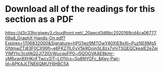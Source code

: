 # Download all of the readings for this section as a PDF

https://d3c33hcgiwev3.cloudfront.net/_20aecd3d6bc2020169cd4ca0677709a8_GraphX-Hands-On.pdf?Expires=1706832000&Signature=hPG1wz9MTOwY40XIE8xXl~PuzNE8Mg5GfdmwZTi83F0CX99fi~e6FKZ7lL0yV5kRDojnSL8zx7xhiTSQEQCkeaIE2eZeiYlMYhc3csfAQ2JI72lOrWucqoFP0~i5QOGVAAE8kmr-yM8xwr8XHKnFTwcv2lT~L01Vcx~Sp8NYGFc_&Key-Pair-Id=APKAJLTNE6QMUY6HBC5A